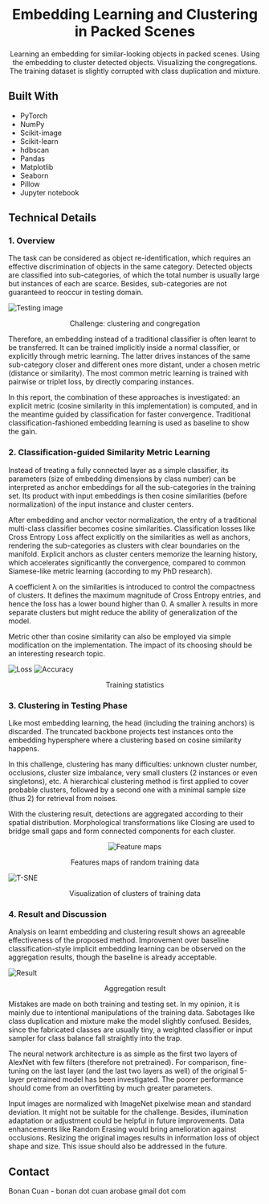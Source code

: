 <!-- PROJECT LOGO -->
<br />
<div align="center">

  <h1 align="center">Embedding Learning and Clustering in Packed Scenes</h1>

  <p align="center">
    Learning an embedding for similar-looking objects in packed scenes. Using the embedding to cluster detected objects.
Visualizing the congregations. The training dataset is slightly corrupted with class duplication and mixture.
    <br />
  </p>
</div>

## Built With

* PyTorch
* NumPy
* Scikit-image
* Scikit-learn
* hdbscan
* Pandas
* Matplotlib
* Seaborn
* Pillow
* Jupyter notebook

## Technical Details

### 1. Overview

The task can be considered as object re-identification, which requires an effective discrimination of objects in the
same category. Detected objects are classified into sub-categories, of which the total number is usually large but
instances of each are scarce. Besides, sub-categories are not guaranteed to reoccur in testing domain.

![Testing image](data/test/shelf.jpeg)
<p align="center">
  Challenge: clustering and congregation
</p>

Therefore, an embedding instead of a traditional classifier is often learnt to be transferred. It can be trained
implicitly inside a normal classifier, or explicitly through metric learning. The latter drives instances of the same
sub-category closer and different ones more distant, under a chosen metric (distance or similarity). The most common
metric learning is trained with pairwise or triplet loss, by directly comparing instances.

In this report, the combination of these approaches is investigated: an explicit metric (cosine similarity in this
implementation) is computed, and in the meantime guided by classification for faster convergence. Traditional
classification-fashioned embedding learning is used as baseline to show the gain.

### 2. Classification-guided Similarity Metric Learning

Instead of treating a fully connected layer as a simple classifier, its parameters (size of embedding dimensions by
class number) can be interpreted as anchor embeddings for all the sub-categories in the training set. Its product with
input embeddings is then cosine similarities (before normalization) of the input instance and cluster centers.

After embedding and anchor vector normalization, the entry of a traditional multi-class classifier becomes cosine
similarities. Classification losses like Cross Entropy Loss affect explicitly on the similarities as well as anchors,
rendering the sub-categories as clusters with clear boundaries on the manifold. Explicit anchors as cluster centers
memorize the learning history, which accelerates significantly the convergence, compared to common Siamese-like metric
learning (according to my PhD research).

A coefficient λ on the similarities is introduced to control the compactness of clusters. It defines the maximum
magnitude of Cross Entropy entries, and hence the loss has a lower bound higher than 0. A smaller λ results in more
separate clusters but might reduce the ability of generalization of the model.

Metric other than cosine similarity can also be employed via simple modification on the implementation. The impact of
its choosing should be an interesting research topic.

![Loss](assets/loss.png) ![Accuracy](assets/accuracy.png)
<p align="center">
  Training statistics
</p>


### 3. Clustering in Testing Phase

Like most embedding learning, the head (including the training anchors) is discarded. The truncated backbone projects
test instances onto the embedding hypersphere where a clustering based on cosine similarity happens.

In this challenge, clustering has many difficulties: unknown cluster number, occlusions, cluster size imbalance, very
small clusters (2 instances or even singletons), etc. A hierarchical clustering method is first applied to cover
probable clusters, followed by a second one with a minimal sample size (thus 2) for retrieval from noises.

With the clustering result, detections are aggregated according to their spatial distribution. Morphological
transformations like Closing are used to bridge small gaps and form connected components for each cluster.


<div align="center">
  <img src="assets/feature_map.png" alt="Feature maps">

  Features maps of random training data
</div>

 ![T-SNE](assets/T-SNE.png)
<p align="center">
  Visualization of clusters of training data
</p>

### 4. Result and Discussion

Analysis on learnt embedding and clustering result shows an agreeable effectiveness of the proposed method. Improvement
over baseline classification-style implicit embedding learning can be observed on the aggregation results, though the
baseline is already acceptable.

 ![Result](assets/aggregation.PNG)
<p align="center">
  Aggregation result
</p>


Mistakes are made on both training and testing set. In my opinion, it is mainly due to intentional manipulations of the
training data. Sabotages like class duplication and mixture make the model slightly confused. Besides, since the
fabricated classes are usually tiny, a weighted classifier or input sampler for class balance fall straightly into the
trap.

The neural network architecture is as simple as the first two layers of AlexNet with few filters (therefore not
pretrained). For comparison, fine-tuning on the last layer (and the last two layers as well) of the original 5-layer
pretrained model has been investigated. The poorer performance should come from an overfitting by much greater
parameters.

Input images are normalized with ImageNet pixelwise mean and standard deviation. It might not be suitable for the
challenge. Besides, illumination adaptation or adjustment could be helpful in future improvements. Data enhancements
like Random Erasing would bring amelioration against occlusions. Resizing the original images results in information
loss of object shape and size. This issue should also be addressed in the future.



<!-- CONTACT -->

## Contact

Bonan Cuan - bonan dot cuan arobase gmail dot com

